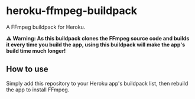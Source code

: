 # heroku-ffmpeg-buildpack

A FFmpeg buildpack for Heroku.

**⚠️ Warning: As this buildpack clones the FFmpeg source code and builds it every time you build the app, using this buildpack will make the app's build time much longer!**

## How to use

Simply add this repository to your Heroku app's buildpack list, then rebuild the app to install FFmpeg.
